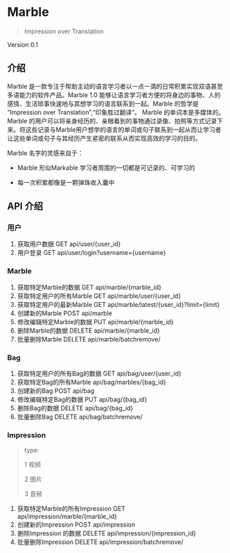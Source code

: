 # Marble

> Impression over Translation

Version 0.1 

## 介绍

Marble 是一款专注于帮助主动的语言学习者以一点一滴的日常积累实现双语甚至多语能力的软件产品。Marble 1.0 能够让语言学习者方便的将身边的事物、人的感情、生活琐事快速地与其想学习的语言联系到一起。Marble 的哲学是 “Impression over Translation”,“印象胜过翻译“。 Marble 的单词本是多媒体的。Marble 的用户可以将亲身经历的、亲眼看到的事物通过录像、拍照等方式记录下来。将这些记录与Marble用户想学的语言的单词或句子联系到一起从而让学习者让这些单词或句子与其经历产生紧密的联系从而实现高效的学习的目的。



Marble 名字的灵感来自于：

- Marble 形似Markable 学习者周围的一切都是可记录的、可学习的

- 每一次积累都像是一颗弹珠收入囊中



## API 介绍


### 用户

1. 获取用户数据 GET api/user/{user_id}
2. 用户登录 GET api/user/login?username={username}

### Marble

1. 获取特定Marble的数据 GET api/marble/{marble_id}
2. 获取特定用户的所有Marble GET api/marble/user/{user_id}
3. 获取特定用户的最新Marble GET api/marble/latest/{user_id}?limit={limit}
3. 创建新的Marble POST api/marble
4. 修改编辑特定Marble的数据 PUT api/marble/{marble_id}
5. 删除Marble的数据 DELETE api/marble/{marble_id}
6. 批量删除Marble DELETE api/marble/batchremove/

### Bag

1. 获取特定用户的所有Bag的数据 GET api/bag/user/{user_id} 
2. 获取特定Bag的所有Marble api/bag/marbles/{bag_id}
3. 创建新的Bag POST api/bag
4. 修改编辑特定Bag的数据 PUT api/bag/{bag_id}
5. 删除Bag的数据 DELETE api/bag/{bag_id}
6. 批量删除Bag DELETE api/bag/batchremove/

### Impression

> type:
>
> 1 视频
>
> 2 图片
>
> 3 音频

1. 获取特定Marble的所有Impression GET api/impression/marble/{marble_id}
2. 创建新的Impression POST api/impression
3. 删除Impression 的数据 DELETE api/impression/{impression_id}
4. 批量删除Impression DELETE api/impression/batchremove/
